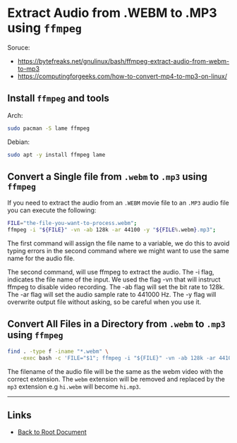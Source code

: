 # Extract Audio from .WEBM to .MP3 using `ffmpeg`

Soruce: 

- <https://bytefreaks.net/gnulinux/bash/ffmpeg-extract-audio-from-webm-to-mp3>
- <https://computingforgeeks.com/how-to-convert-mp4-to-mp3-on-linux/>

## Install `ffmpeg` and tools

Arch:

```sh
sudo pacman -S lame ffmpeg
```

Debian:

```sh
sudo apt -y install ffmpeg lame
```

## Convert a Single file from `.webm` to `.mp3` using `ffmpeg`

If you need to extract the audio from an `.WEBM` movie file to an `.MP3` audio 
file you can  execute the following:

```sh
FILE="the-file-you-want-to-process.webm";
ffmpeg -i "${FILE}" -vn -ab 128k -ar 44100 -y "${FILE%.webm}.mp3";
```

The first command will assign the file name to a variable, we do this to avoid 
typing errors in the second command where we might want to use the same name 
for the audio file.

The second command, will use ffmpeg to extract the audio. The -i flag, indicates the file name of the input. We used the flag -vn that will instruct ffmpeg to disable video recording. The -ab flag will set the bit rate to 128k. The -ar flag will set the audio sample rate to 441000 Hz.  The -y flag will overwrite output file without asking, so be careful when you use it.

## Convert All Files in a Directory from `.webm` to `.mp3` using `ffmpeg`

```sh
find . -type f -iname "*.webm" \
	-exec bash -c 'FILE="$1"; ffmpeg -i "${FILE}" -vn -ab 128k -ar 44100 -y "${FILE%.webm}.mp3";' _ '{}' \;
```

The filename of the audio file will be the same as the webm video with 
the correct extension. The `webm` extension will be removed and replaced by 
the `mp3` extension e.g `hi.webm` will become `hi.mp3`.

----
<!-- Footer Begins Here -->
## Links

- [Back to Root Document](../README.md)


